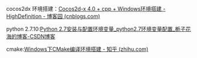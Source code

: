 cocos2dx 环境搭建：[Cocos2d-x 4.0 + cpp + Windows环境搭建 - HighDefinition - 博客园 (cnblogs.com)](https://www.cnblogs.com/HDDDDDD/p/13945949.html)

python 2.7.10:[Python 2.7安装与配置环境变量_python2.7环境变量配置_栀子花海的博客-CSDN博客](https://blog.csdn.net/liuchaoqi06/article/details/115740953)

cmake:[Windows下CMake编译环境搭建 - 知乎 (zhihu.com)](https://zhuanlan.zhihu.com/p/576408483)